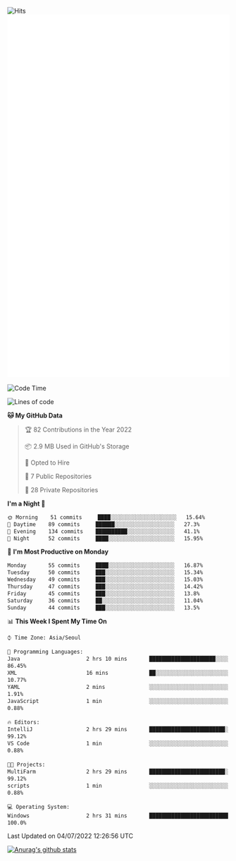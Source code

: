 ![Hits](https://hits.seeyoufarm.com/api/count/incr/badge.svg?url=https%3A%2F%2Fgithub.com%2Fkokose1234&count_bg=%2379C83D&title_bg=%23555555&icon=apple.svg&icon_color=%23E7E7E7&title=hits&edge_flat=false)
<br/>
![Metrics](https://github.com/kokose1234/kokose1234/blob/main/github-metrics.svg)

<!--START_SECTION:waka-->
![Code Time](http://img.shields.io/badge/Code%20Time-651%20hrs%2042%20mins-blue)

![Lines of code](https://img.shields.io/badge/From%20Hello%20World%20I%27ve%20Written-940%20Thousand%20lines%20of%20code-blue)

**🐱 My GitHub Data** 

> 🏆 82 Contributions in the Year 2022
 > 
> 📦 2.9 MB Used in GitHub's Storage 
 > 
> 💼 Opted to Hire
 > 
> 📜 7 Public Repositories 
 > 
> 🔑 28 Private Repositories  
 > 
**I'm a Night 🦉** 

```text
🌞 Morning    51 commits     ████░░░░░░░░░░░░░░░░░░░░░   15.64% 
🌆 Daytime    89 commits     ██████░░░░░░░░░░░░░░░░░░░   27.3% 
🌃 Evening    134 commits    ██████████░░░░░░░░░░░░░░░   41.1% 
🌙 Night      52 commits     ████░░░░░░░░░░░░░░░░░░░░░   15.95%

```
📅 **I'm Most Productive on Monday** 

```text
Monday       55 commits     ████░░░░░░░░░░░░░░░░░░░░░   16.87% 
Tuesday      50 commits     ███░░░░░░░░░░░░░░░░░░░░░░   15.34% 
Wednesday    49 commits     ███░░░░░░░░░░░░░░░░░░░░░░   15.03% 
Thursday     47 commits     ███░░░░░░░░░░░░░░░░░░░░░░   14.42% 
Friday       45 commits     ███░░░░░░░░░░░░░░░░░░░░░░   13.8% 
Saturday     36 commits     ██░░░░░░░░░░░░░░░░░░░░░░░   11.04% 
Sunday       44 commits     ███░░░░░░░░░░░░░░░░░░░░░░   13.5%

```


📊 **This Week I Spent My Time On** 

```text
⌚︎ Time Zone: Asia/Seoul

💬 Programming Languages: 
Java                     2 hrs 10 mins       █████████████████████░░░░   86.45% 
XML                      16 mins             ██░░░░░░░░░░░░░░░░░░░░░░░   10.77% 
YAML                     2 mins              ░░░░░░░░░░░░░░░░░░░░░░░░░   1.91% 
JavaScript               1 min               ░░░░░░░░░░░░░░░░░░░░░░░░░   0.88%

🔥 Editors: 
IntelliJ                 2 hrs 29 mins       ████████████████████████░   99.12% 
VS Code                  1 min               ░░░░░░░░░░░░░░░░░░░░░░░░░   0.88%

🐱‍💻 Projects: 
MultiFarm                2 hrs 29 mins       ████████████████████████░   99.12% 
scripts                  1 min               ░░░░░░░░░░░░░░░░░░░░░░░░░   0.88%

💻 Operating System: 
Windows                  2 hrs 31 mins       █████████████████████████   100.0%

```


 Last Updated on 04/07/2022 12:26:56 UTC
<!--END_SECTION:waka-->

[![Anurag's github stats](https://github-readme-stats.vercel.app/api?username=kokose1234&theme=dracula)](https://github.com/anuraghazra/github-readme-stats)



	
